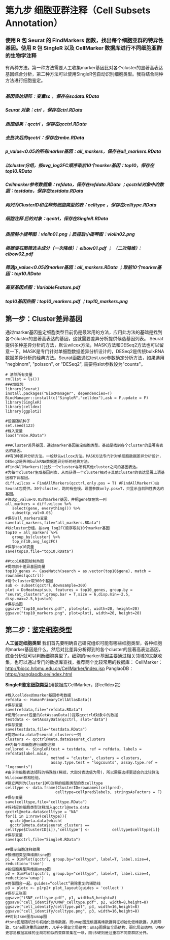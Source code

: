 # 第九步 细胞亚群注释（Cell Subsets Annotation） 
### 使用 R 包 Seurat 的 FindMarkers 函数，找出每个细胞亚群的特异性基因。使用 R 包 SingleR 以及 CellMarker 数据库进行不同细胞亚群的生物学注释
有两种方法。第一种方法需要人工收集marker基因比对各个cluster的显著高表达基因综合分析，第二种方法可以使用SingleR包自动识别细胞类型。我将结合两种方法进行细胞鉴定。
##
##### 基因表达矩阵：变量sc   ，保存在scdata.RData
##### Seurat 对象：ctrl   ，保存在ctrl.RData
##### 质控结果：qcctrl  ，保存在qcctrl.RData
##### 去批次后的qcctrl：保存在rmbe.RData
##### p_value<0.05的所有marker基因：all_markers，保存在all_markers.RData  
##### 以cluster分组，按avg_log2FC顺序取前10个marker基因：top10，保存在top10.RData
##### Cellmarker参考数据集：refdata，保存在refdata.RData ；qcctrld对象中的数据：testdata，保存在testdata.RData
##### 两列为ClusterID和注释的细胞类型的表：celltype ，保存在celltype.RData
##### 细胞注释 后的对象：qcctrl，保存在SingleR.RData
##
##### 质控前小提琴图：violin01.png；质控后小提琴图：violin02.png
##### 根据滚石图筛选主成分（一次降维）： elbow01.pdf  ； （二次降维）：elbow02.pdf
##### 筛选p_value<0.05的marker基因：all_markers.RData  ；取前10个marker基因：top10.RData
##### 高变基因点图：VariableFeature.pdf 
##### top10基因热图：top10_markers.pdf ；top10_markers.png
##
## 第一步：Cluster差异基因
通过marker基因鉴定细胞类型目前仍是最常用的方法，应用此方法的基础是找到各个cluster的显著高表达的基因，这就需要差异分析提供候选基因列表。
Seurat提供多种差异分析的方法，默认wilcox方法，MASK方法和DESeq2方法也可以留意一下。MASK是专门针对单细胞数据差异分析设计的，DESeq2是传统bulkRNA数据差异分析的经典方法。Seurat函数通过test.use参数确定分析方法，如果选用 "negbinom", "poisson", or "DESeq2", 需要将slot参数设为"counts"。
```
# 清除所有变量
rm(list = ls())
###加载包
library(Seurat)
install.packages("BiocManager", dependencies=T)
BiocManager::install(c("SingleR","celldex"),ask = F,update = F)
library(SingleR)
library(celldex)
library(ggplot2)

#设置随机种子
set.seed(123)
#载入变量
load("rmbe.RData")

###Cluster差异基因，通过marker基因鉴定细胞类型。基础是找到各个cluster的显著高表达的基因。
##有3种差异分析方法。一般默认wilcox方法。MASK方法专门针对单细胞数据差异分析设计，DESeq2是传统bulkRNA数据差异分析的经典方法。
#FindAllMarkers()比较一个cluster与所有其他cluster之间的基因表达。
#为每个cluster生成基因列表，从而获得一个cluster相对于其他cluster的表达显著上调基因和下调基因。
diff.wilcox = FindAllMarkers(qcctrl,only.pos = T) #FindAllMarker()由Seurat包提供。30个cluster，跑的有些慢。设置参数only.pos=T，只显示当前阳性表达的基因。
#筛选p_value<0.05的marker基因，并把gene放在第一列
all_markers = diff.wilcox %>%
   select(gene, everything()) %>%
   subset(p_val<0.05)
#保存all_markers变量
save(all_markers,file="all_markers.RData")
#以cluster分组，按avg_log2FC顺序取前10个marker基因
top10 = all_markers %>%
   group_by(cluster) %>%
   top_n(10,avg_log2FC)
#保存top10变量
save(top10,file="top10.RData")

##top10基因绘制热图
#提取前十差异基因向量
top10_genes <- CaseMatch(search = as.vector(top10$gene), match = rownames(qcctrl))
#每个cluster取300个基因
sub <- subset(qcctrl,downsample=300)
plot = DoHeatmap(sub, features = top10_genes, group.by = "seurat_clusters",group.bar = T,size = 6,disp.min=-2.5, disp.max=2.5,hjust=0)
#保存热图
ggsave("top10_markers.pdf", plot=plot, width=20, height=20)
ggsave("top10_markers.png", plot=plot1, width=20, height=20)
```
## 第二步：鉴定细胞类型

**人工鉴定细胞类型**
我们首先要明确自己研究组织可能有哪些细胞类型，各种细胞的marker基因是什么，然后对比差异分析得到的各个cluster的显著高表达基因，综合分析就可以判断细胞类型了。细胞的marker基因主要通过相关领域的文献收集，也可以通过专门的数据库查找，推荐两个比较常用的数据库：
CellMarker：http://biocc.hrbmu.edu.cn/CellMarker/index.jsp
PanglaoDB：https://panglaodb.se/index.html

**SingleR鉴定细胞类型**(用数据库CellMarker，即celldex包）
```
#载入celldex的marker基因参考数据
refdata <- HumanPrimaryCellAtlasData()
#保存变量
save(refdata,file="refdata.RData")
#使用Seurat包里的GetAssayData()提取qcctrld对象中的数据
testdata <- GetAssayData(qcctrl, slot="data")
#保存变量
save(testdata,file="testdata.RData")
#提取meta.data中seurat_clusters一列
clusters <- qcctrl@meta.data$seurat_clusters
##为每个单细胞进行细胞注释
cellpred <- SingleR(test = testdata, ref = refdata, labels = refdata$label.main, 
                    method = "cluster", clusters = clusters,
                    assay.type.test = "logcounts", assay.type.ref = "logcounts")
#由于单细胞表达矩阵的特殊性(稀疏，大部分表达值为零)，所以需要选择更适合的比较算法Wilcoxon秩和检验。
#建立两列为ClusterID和注释的细胞类型的表celltype
celltype <- data.frame(ClusterID=rownames(cellpred),
                      celltype=cellpred$labels, stringsAsFactors = F)
#保存变量
save(celltype,file="celltype.RData")
#将对应的细胞类型注释加入qcctrl@meta.data
qcctrl@meta.data$celltype = "NA"
for(i in 1:nrow(celltype)){ 
  qcctrl@meta.data[which(
  qcctrl@meta.data$seurat_clusters == celltype$ClusterID[i]),'celltype'] <-          celltype$celltype[i]}
#保存变量
save(qcctrl,file="SingleR.RData")

##展示细胞注释结果
#按细胞类型降维画tsne图
p1 = DimPlot(qcctrl, group.by="celltype", label=T, label.size=4, reduction='tsne')
#按细胞类型降维画umap图
p2 = DimPlot(qcctrl, group.by="celltype", label=T, label.size=4, reduction='umap')
#两张图合一起。guides=“collect”删除重复的辅助线
p3 = plotc <- p1+p2+ plot_layout(guides = 'collect')
#保存三张图
ggsave("tSNE_celltype.pdf", p1, width=8,height=8)
ggsave("cell_identify/UMAP_celltype.pdf", p2, width=8,height=8)
ggsave("cell_identify/celltype.pdf", p3, width=16,height=8)
ggsave("cell_identify/celltype.png", p3, width=16,height=8)
##对比tsne图与umap图
#tsne图是随机分布初始化低维数据，而umap图是根据高维数据特征初始化低维数据。从而导致，tsne图注重局部结构，几乎不保留全局结构；umap图保留全局结构，弱化局部结构。UMAP更容易根据高维的全局将相似的亚群聚集在一块，而tSNE则是注重将不同亚群区分开。
```



<!--stackedit_data:
eyJoaXN0b3J5IjpbNzE1NDc5ODE0LDEzMjcwOTYyMTQsMTY1MD
QxMTIzMiwxNDg3ODQ1MzEyLDE3ODYwOTcxNTQsMTIxMDgzMzI2
OCwtMTM4MDU2ODcwMSwxNTExOTIzOTI1LC0xNTM5ODc3MjUsLT
E5ODY2MzkzMTgsLTIxMjU5MjgwMzEsLTE2NjI0MDQ1MTIsLTIy
OTY3NTgzOCwxMDA2NzQzNjY4LC03MTMyMzYwMDEsLTQ5NDgyNz
Q1Miw2Nzk4ODYyMjIsLTE1MDI1MjQwNzQsNTI3MTQ0ODE0LDYw
NDIxNzAyOV19
-->